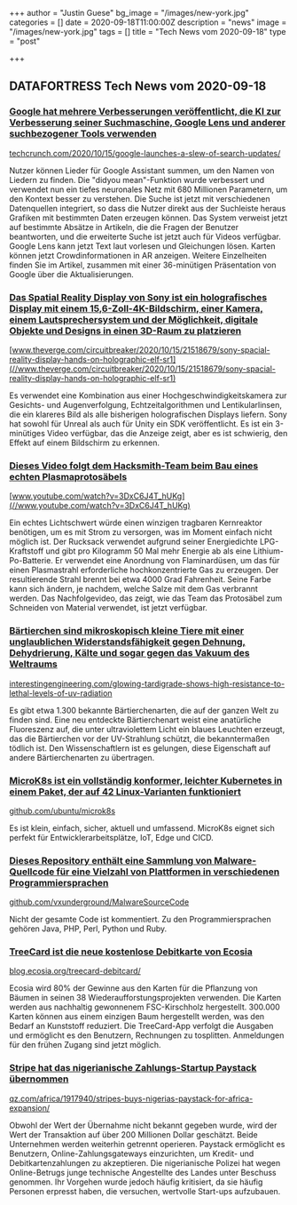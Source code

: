 +++
author = "Justin Guese"
bg_image = "/images/new-york.jpg"
categories = []
date = 2020-09-18T11:00:00Z
description = "news"
image = "/images/new-york.jpg"
tags = []
title = "Tech News vom 2020-09-18"
type = "post"

+++

        
## DATAFORTRESS Tech News vom 2020-09-18



### [Google hat mehrere Verbesserungen veröffentlicht, die KI zur Verbesserung seiner Suchmaschine, Google Lens und anderer suchbezogener Tools verwenden](//techcrunch.com/2020/10/15/google-launches-a-slew-of-search-updates/)


[techcrunch.com/2020/10/15/google-launches-a-slew-of-search-updates/](//techcrunch.com/2020/10/15/google-launches-a-slew-of-search-updates/)


Nutzer können Lieder für Google Assistant summen, um den Namen von Liedern zu finden. Die "didyou mean"-Funktion wurde verbessert und verwendet nun ein tiefes neuronales Netz mit 680 Millionen Parametern, um den Kontext besser zu verstehen. Die Suche ist jetzt mit verschiedenen Datenquellen integriert, so dass die Nutzer direkt aus der Suchleiste heraus Grafiken mit bestimmten Daten erzeugen können. Das System verweist jetzt auf bestimmte Absätze in Artikeln, die die Fragen der Benutzer beantworten, und die erweiterte Suche ist jetzt auch für Videos verfügbar. Google Lens kann jetzt Text laut vorlesen und Gleichungen lösen. Karten können jetzt Crowdinformationen in AR anzeigen. Weitere Einzelheiten finden Sie im Artikel, zusammen mit einer 36-minütigen Präsentation von Google über die Aktualisierungen.


### [Das Spatial Reality Display von Sony ist ein holografisches Display mit einem 15,6-Zoll-4K-Bildschirm, einer Kamera, einem Lautsprechersystem und der Möglichkeit, digitale Objekte und Designs in einen 3D-Raum zu platzieren](//www.theverge.com/circuitbreaker/2020/10/15/21518679/sony-spacial-reality-display-hands-on-holographic-elf-sr1)


[www.theverge.com/circuitbreaker/2020/10/15/21518679/sony-spacial-reality-display-hands-on-holographic-elf-sr1](//www.theverge.com/circuitbreaker/2020/10/15/21518679/sony-spacial-reality-display-hands-on-holographic-elf-sr1)


Es verwendet eine Kombination aus einer Hochgeschwindigkeitskamera zur Gesichts- und Augenverfolgung, Echtzeitalgorithmen und Lentikularlinsen, die ein klareres Bild als alle bisherigen holografischen Displays liefern. Sony hat sowohl für Unreal als auch für Unity ein SDK veröffentlicht. Es ist ein 3-minütiges Video verfügbar, das die Anzeige zeigt, aber es ist schwierig, den Effekt auf einem Bildschirm zu erkennen.


### [Dieses Video folgt dem Hacksmith-Team beim Bau eines echten Plasmaprotosäbels](//www.youtube.com/watch?v=3DxC6J4T_hUKg)


[www.youtube.com/watch?v=3DxC6J4T_hUKg](//www.youtube.com/watch?v=3DxC6J4T_hUKg)


Ein echtes Lichtschwert würde einen winzigen tragbaren Kernreaktor benötigen, um es mit Strom zu versorgen, was im Moment einfach nicht möglich ist. Der Rucksack verwendet aufgrund seiner Energiedichte LPG-Kraftstoff und gibt pro Kilogramm 50 Mal mehr Energie ab als eine Lithium-Po-Batterie. Er verwendet eine Anordnung von Flaminardüsen, um das für einen Plasmastrahl erforderliche hochkonzentrierte Gas zu erzeugen. Der resultierende Strahl brennt bei etwa 4000 Grad Fahrenheit. Seine Farbe kann sich ändern, je nachdem, welche Salze mit dem Gas verbrannt werden. Das Nachfolgevideo, das zeigt, wie das Team das Protosäbel zum Schneiden von Material verwendet, ist jetzt verfügbar.


### [Bärtierchen sind mikroskopisch kleine Tiere mit einer unglaublichen Widerstandsfähigkeit gegen Dehnung, Dehydrierung, Kälte und sogar gegen das Vakuum des Weltraums](//interestingengineering.com/glowing-tardigrade-shows-high-resistance-to-lethal-levels-of-uv-radiation)


[interestingengineering.com/glowing-tardigrade-shows-high-resistance-to-lethal-levels-of-uv-radiation](//interestingengineering.com/glowing-tardigrade-shows-high-resistance-to-lethal-levels-of-uv-radiation)


Es gibt etwa 1.300 bekannte Bärtierchenarten, die auf der ganzen Welt zu finden sind. Eine neu entdeckte Bärtierchenart weist eine anatürliche Fluoreszenz auf, die unter ultraviolettem Licht ein blaues Leuchten erzeugt, das die Bärtierchen vor der UV-Strahlung schützt, die bekanntermaßen tödlich ist. Den Wissenschaftlern ist es gelungen, diese Eigenschaft auf andere Bärtierchenarten zu übertragen.


### [MicroK8s ist ein vollständig konformer, leichter Kubernetes in einem Paket, der auf 42 Linux-Varianten funktioniert](//github.com/ubuntu/microk8s)


[github.com/ubuntu/microk8s](//github.com/ubuntu/microk8s)


Es ist klein, einfach, sicher, aktuell und umfassend. MicroK8s eignet sich perfekt für Entwicklerarbeitsplätze, IoT, Edge und CICD.


### [Dieses Repository enthält eine Sammlung von Malware-Quellcode für eine Vielzahl von Plattformen in verschiedenen Programmiersprachen](//github.com/vxunderground/MalwareSourceCode)


[github.com/vxunderground/MalwareSourceCode](//github.com/vxunderground/MalwareSourceCode)


Nicht der gesamte Code ist kommentiert. Zu den Programmiersprachen gehören Java, PHP, Perl, Python und Ruby.


### [TreeCard ist die neue kostenlose Debitkarte von Ecosia](//blog.ecosia.org/treecard-debitcard/)


[blog.ecosia.org/treecard-debitcard/](//blog.ecosia.org/treecard-debitcard/)


Ecosia wird 80% der Gewinne aus den Karten für die Pflanzung von Bäumen in seinen 38 Wiederaufforstungsprojekten verwenden. Die Karten werden aus nachhaltig gewonnenem FSC-Kirschholz hergestellt. 300.000 Karten können aus einem einzigen Baum hergestellt werden, was den Bedarf an Kunststoff reduziert. Die TreeCard-App verfolgt die Ausgaben und ermöglicht es den Benutzern, Rechnungen zu tosplitten. Anmeldungen für den frühen Zugang sind jetzt möglich.


### [Stripe hat das nigerianische Zahlungs-Startup Paystack übernommen](//qz.com/africa/1917940/stripes-buys-nigerias-paystack-for-africa-expansion/)


[qz.com/africa/1917940/stripes-buys-nigerias-paystack-for-africa-expansion/](//qz.com/africa/1917940/stripes-buys-nigerias-paystack-for-africa-expansion/)


Obwohl der Wert der Übernahme nicht bekannt gegeben wurde, wird der Wert der Transaktion auf über 200 Millionen Dollar geschätzt. Beide Unternehmen werden weiterhin getrennt operieren. Paystack ermöglicht es Benutzern, Online-Zahlungsgateways einzurichten, um Kredit- und Debitkartenzahlungen zu akzeptieren. Die nigerianische Polizei hat wegen Online-Betrugs junge technische Angestellte des Landes unter Beschuss genommen. Ihr Vorgehen wurde jedoch häufig kritisiert, da sie häufig Personen erpresst haben, die versuchen, wertvolle Start-ups aufzubauen.